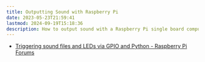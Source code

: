 ```yaml
---
title: Outputting Sound with Raspberry Pi
date: 2023-05-23T21:59:41
lastmod: 2024-09-19T15:18:36
description: How to output sound with a Raspberry Pi single board computer.
---
```


- [Triggering sound files and LEDs via GPIO and Python - Raspberry Pi Forums](https://www.raspberrypi.org/forums/viewtopic.php?t=133789)
